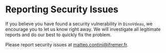 # Reporting Security Issues

If you believe you have found a security vulnerability in `DinoVdeau`, we encourage you to let us know right away. We will investigate all legitimate reports and do our best to quickly fix the problem.

Please report security issues at matteo.contini@ifremer.fr.
